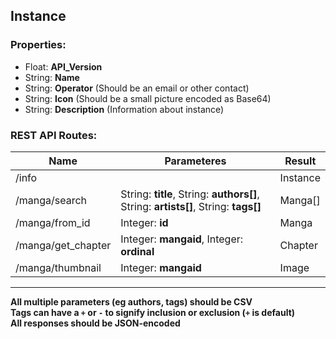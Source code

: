 ## Instance
### Properties:
- Float: __API_Version__
- String: __Name__
- String: __Operator__ (Should be an email or other contact)
- String: __Icon__ (Should be a small picture encoded as Base64)
- String: __Description__ (Information about instance)

### REST API Routes:
| Name | Parameteres |  Result
|---|---|---|
/info | | Instance
/manga/search | String: __title__, String: __authors[]__, String: __artists[]__, String: __tags[]__ | Manga[]
/manga/from_id | Integer: __id__ | Manga
/manga/get_chapter | Integer: __mangaid__, Integer: __ordinal__ | Chapter
/manga/thumbnail | Integer: __mangaid__ | Image
--------
__All multiple parameters (eg authors, tags) should be CSV__  
__Tags can have a `+` or `-` to signify inclusion or exclusion (`+` is default)__  
__All responses should be JSON-encoded__